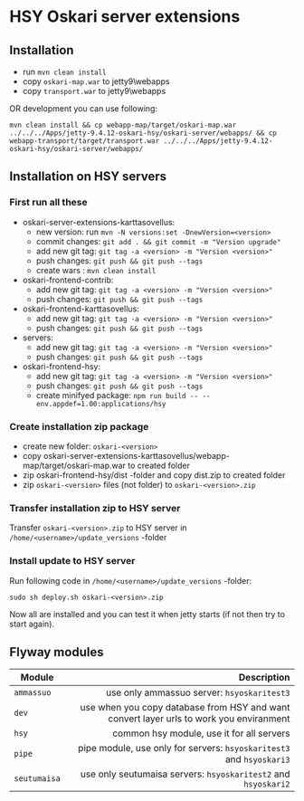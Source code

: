 # HSY Oskari server extensions

## Installation

* run ```mvn clean install```
* copy `oskari-map.war` to jetty9\webapps
* copy `transport.war` to jetty9\webapps

OR development you can use following:

```
mvn clean install && cp webapp-map/target/oskari-map.war ../../../Apps/jetty-9.4.12-oskari-hsy/oskari-server/webapps/ && cp webapp-transport/target/transport.war ../../../Apps/jetty-9.4.12-oskari-hsy/oskari-server/webapps/
```

## Installation on HSY servers

### First run all these

* oskari-server-extensions-karttasovellus:
  * new version:  run ```mvn -N versions:set -DnewVersion=<version>```
  * commit changes: ```git add . && git commit -m "Version upgrade"```
  * add new git tag: ```git tag -a <version> -m "Version <version>"```
  * push changes: ```git push && git push --tags```
  * create wars : ```mvn clean install```
* oskari-frontend-contrib:
  * add new git tag: ```git tag -a <version> -m "Version <version>"```
  * push changes: ```git push && git push --tags```
* oskari-frontend-karttasovellus:
  * add new git tag: ```git tag -a <version> -m "Version <version>"```
  * push changes: ```git push && git push --tags```
* servers:
  * add new git tag: ```git tag -a <version> -m "Version <version>"```
  * push changes: ```git push && git push --tags```
* oskari-frontend-hsy:
  * add new git tag: ```git tag -a <version> -m "Version <version>"```
  * push changes: ```git push && git push --tags```
  * create minifyed package: ```npm run build -- --env.appdef=1.00:applications/hsy```

### Create installation zip package

* create new folder: `oskari-<version>`
* copy oskari-server-extensions-karttasovellus/webapp-map/target/oskari-map.war to created folder
* zip oskari-frontend-hsy/dist -folder and copy dist.zip to created folder
* zip `oskari-<version>` files (not folder) to `oskari-<version>.zip`

### Transfer installation zip to HSY server

Transfer `oskari-<version>.zip` to HSY server in `/home/<username>/update_versions` -folder

### Install update to HSY server

Run following code in `/home/<username>/update_versions` -folder:

```
sudo sh deploy.sh oskari-<version>.zip
```

Now all are installed and you can test it when jetty starts (if not then try to start again).

## Flyway modules

| Module | Description |
| ------ | ----------: |
| `ammassuo` | use only ammassuo server: `hsyoskaritest3` |
| `dev`  | use when you copy database from HSY and want convert layer urls to work you enviranment |
| `hsy`| common hsy module, use it for all servers |
| `pipe` | pipe module, use only for servers: `hsyoskaritest3` and `hsyoskari3` |
| `seutumaisa` | use only seutumaisa servers: `hsyoskaritest2` and `hsyoskari2` |
